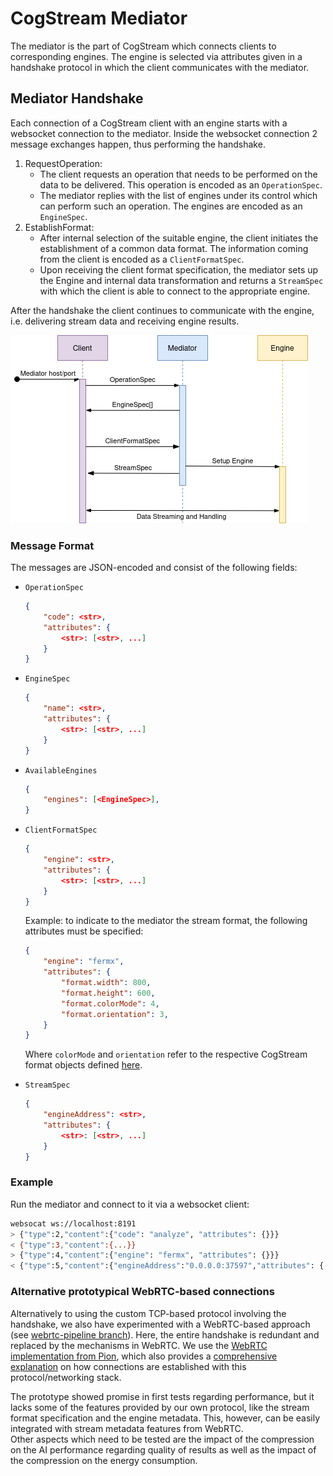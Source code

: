 # CogStream Mediator

The mediator is the part of CogStream which connects clients to corresponding engines.
The engine is selected via attributes given in a handshake protocol in which the client communicates with the mediator. 

## Mediator Handshake

Each connection of a CogStream client with an engine starts with a websocket connection to the mediator. 
Inside the websocket connection 2 message exchanges happen, thus performing the handshake.

1. RequestOperation:
    - The client requests an operation that needs to be performed on the data to be delivered. This operation is encoded as an `OperationSpec`.
    - The mediator replies with the list of engines under its control which can perform such an operation. The engines are encoded as an `EngineSpec`. 
2. EstablishFormat: 
    - After internal selection of the suitable engine, the client initiates the establishment of a common data format. The information coming from the client is encoded as a `ClientFormatSpec`.
    - Upon receiving the client format specification, the mediator sets up the Engine and internal data transformation and returns a `StreamSpec` with which the client is able to connect to the appropriate engine.

After the handshake the client continues to communicate with the engine, i.e. delivering stream data and receiving engine results.

![Mediator Handshake](/assets/mediator_handshake.png)

### Message Format

The messages are JSON-encoded and consist of the following fields:

- `OperationSpec`

    ```json
    {
        "code": <str>,
        "attributes": {
            <str>: [<str>, ...]
        }
    }
    ```

- `EngineSpec`

    ```json
    {
        "name": <str>,
        "attributes": {
            <str>: [<str>, ...]
        }
    }
    ```

- `AvailableEngines`

    ```json
    {
        "engines": [<EngineSpec>],
    }
    ```

- `ClientFormatSpec`

    ```json
    {
        "engine": <str>,
        "attributes": {
            <str>: [<str>, ...]
        }
    }
    ```

    Example: to indicate to the mediator the stream format, the following attributes must be specified:

    ```json
    {
        "engine": "fermx",
        "attributes": {
            "format.width": 800,
            "format.height": 600,
            "format.colorMode": 4,
            "format.orientation": 3,
        }
    }
    ```

    Where `colorMode` and `orientation` refer to the respective CogStream format objects defined [here](https://github.com/cognitivexr/CogStream/blob/master/api/format/core.go).

- `StreamSpec`

    ```json
    {
        "engineAddress": <str>,
        "attributes": {
            <str>: [<str>, ...]
        }
    }
    ```

### Example

Run the mediator and connect to it via a websocket client:

```bash
websocat ws://localhost:8191
> {"type":2,"content":{"code": "analyze", "attributes": {}}}
< {"type":3,"content":{...}}
> {"type":4,"content":{"engine": "fermx", "attributes": {}}}
< {"type":5,"content":{"engineAddress":"0.0.0.0:37597","attributes": {...}}}
```

### Alternative prototypical WebRTC-based connections

Alternatively to using the custom TCP-based protocol involving the handshake, we also have experimented with a WebRTC-based approach (see [webrtc-pipeline branch](https://github.com/cognitivexr/CogStream/tree/webrtc-pipeline/)).
Here, the entire handshake is redundant and replaced by the mechanisms in WebRTC.
We use the [WebRTC implementation from Pion](https://github.com/pion/webrtc), which also provides a [comprehensive explanation](https://webrtcforthecurious.com/) on how connections are established with this protocol/networking stack.

The prototype showed promise in first tests regarding performance, but it lacks some of the features provided by our own protocol, like the stream format specification and the engine metadata.
This, however, can be easily integrated with stream metadata features from WebRTC.  
Other aspects which need to be tested are the impact of the compression on the AI performance regarding quality of results as well as the impact of the compression on the energy consumption.

